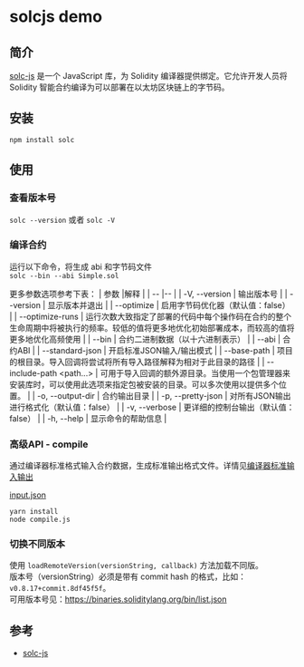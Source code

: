# solcjs demo

## 简介 
[solc-js](https://github.com/ethereum/solc-js) 是一个 JavaScript 库，为 Solidity 编译器提供绑定。它允许开发人员将 Solidity 智能合约编译为可以部署在以太坊区块链上的字节码。


## 安装
```
npm install solc
```

## 使用
### 查看版本号
`solc --version` 或者 `solc -V`

### 编译合约  
运行以下命令，将生成 abi 和字节码文件  
`solc --bin --abi Simple.sol`

更多参数选项参考下表：
| 参数 |解释 |
| -- |-- |
|  -V, --version                        |  输出版本号  |
|  --version                            |  显示版本并退出  |
|  --optimize                           |  启用字节码优化器（默认值：false） |
|  --optimize-runs <optimize-runs>      |  运行次数大致指定了部署的代码中每个操作码在合约的整个生命周期中将被执行的频率。较低的值将更多地优化初始部署成本，而较高的值将更多地优化高频使用  |
|  --bin                                |  合约二进制数据（以十六进制表示）  |
|  --abi                                |  合约ABI  |
|  --standard-json                      |  开启标准JSON输入/输出模式  |
|  --base-path <path>                   |  项目的根目录。导入回调将尝试将所有导入路径解释为相对于此目录的路径  |
|  --include-path <path...>             |  可用于导入回调的额外源目录。当使用一个包管理器来安装库时，可以使用此选项来指定包被安装的目录。可以多次使用以提供多个位置。  |
|  -o, --output-dir <output-directory>  |  合约输出目录  |
|  -p, --pretty-json                    |  对所有JSON输出进行格式化（默认值：false）  |
|  -v, --verbose                        |  更详细的控制台输出（默认值：false）  |
|  -h, --help                           |  显示命令的帮助信息  |

### 高级API - compile
通过编译器标准格式输入合约数据，生成标准输出格式文件。详情见[编译器标准输入输出](https://solidity.readthedocs.io/en/v0.5.0/using-the-compiler.html#compiler-input-and-output-json-description)  

[input.json](./input.json)
```
yarn install
node compile.js
```

### 切换不同版本
使用 `loadRemoteVersion(versionString, callback)` 方法加载不同版。  
版本号（versionString）必须是带有 commit hash 的格式，比如：`v0.8.17+commit.8df45f5f`。  
可用版本号见：https://binaries.soliditylang.org/bin/list.json


## 参考
- [solc-js](https://github.com/ethereum/solc-js)